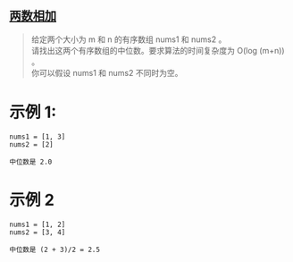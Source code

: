 ## [两数相加](https://leetcode-cn.com/problems/median-of-two-sorted-arrays/description/)

> 给定两个大小为 m 和 n 的有序数组 nums1 和 nums2 。<br>
> 请找出这两个有序数组的中位数。要求算法的时间复杂度为 O(log (m+n)) 。<br>
> 你可以假设 nums1 和 nums2 不同时为空。

示例 1:
=====
```
nums1 = [1, 3]
nums2 = [2]

中位数是 2.0
```

示例 2
====
```
nums1 = [1, 2]
nums2 = [3, 4]

中位数是 (2 + 3)/2 = 2.5
```

